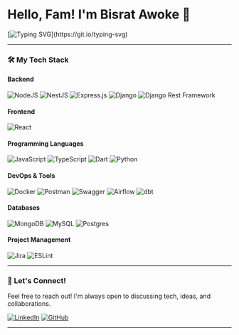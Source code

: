 # Hello, Fam! I'm Bisrat Awoke 👋

[![Typing SVG](https://readme-typing-svg.demolab.com?font=Fira+Code&weight=500&size=24&pause=1000&color=F75C7E&width=435&lines=Passionate+Software+Engineer;Fullstack+Developer+%7C+Cloud+Enthusiast;Let's+Build+Something+Great!)](https://git.io/typing-svg)

---

### 🛠️ My Tech Stack

#### Backend

<img alt="NodeJS" src="https://img.shields.io/badge/node.js-6DA55F?style=for-the-badge&logo=node.js&logoColor=white" />
<img alt="NestJS" src="https://img.shields.io/badge/nestjs-%23E0234E.svg?style=for-the-badge&logo=nestjs&logoColor=white" />
<img alt="Express.js" src="https://img.shields.io/badge/express.js-%23404d59.svg?style=for-the-badge&logo=express&logoColor=%2361DAFB" />
<img alt="Django" src="https://img.shields.io/badge/django-%23092E20.svg?style=for-the-badge&logo=django&logoColor=white" />
<img alt="Django Rest Framework" src="https://img.shields.io/badge/Django%20Rest%20Framework-%23F23E2E.svg?style=for-the-badge&logo=django&logoColor=white" />

#### Frontend

<img alt="React" src="https://img.shields.io/badge/react-%2320232a.svg?style=for-the-badge&logo=react&logoColor=%2361DAFB" />

#### Programming Languages

<img alt="JavaScript" src="https://img.shields.io/badge/javascript-%23323330.svg?style=for-the-badge&logo=javascript&logoColor=%23F7DF1E" />
<img alt="TypeScript" src="https://img.shields.io/badge/typescript-%23007ACC.svg?style=for-the-badge&logo=typescript&logoColor=white" />
<img alt="Dart" src="https://img.shields.io/badge/dart-%230175C2.svg?style=for-the-badge&logo=dart&logoColor=white" />
<img alt="Python" src="https://img.shields.io/badge/python-%233776AB.svg?style=for-the-badge&logo=python&logoColor=white" />

#### DevOps & Tools

<img alt="Docker" src="https://img.shields.io/badge/docker-%230db7ed.svg?style=for-the-badge&logo=docker&logoColor=white" />
<img alt="Postman" src="https://img.shields.io/badge/Postman-FF6C37?style=for-the-badge&logo=postman&logoColor=white" />
<img alt="Swagger" src="https://img.shields.io/badge/-Swagger-%23Clojure?style=for-the-badge&logo=swagger&logoColor=white" />
<img alt="Airflow" src="https://img.shields.io/badge/apache%20airflow-%23017CEE.svg?style=for-the-badge&logo=apache-airflow&logoColor=white" />
<img alt="dbt" src="https://img.shields.io/badge/dbt-%23FF694B.svg?style=for-the-badge&logo=dbt&logoColor=white" />

#### Databases

<img alt="MongoDB" src="https://img.shields.io/badge/MongoDB-%234ea94b.svg?style=for-the-badge&logo=mongodb&logoColor=white" />
<img alt="MySQL" src="https://img.shields.io/badge/mysql-%2300f.svg?style=for-the-badge&logo=mysql&logoColor=white" />
<img alt="Postgres" src="https://img.shields.io/badge/postgres-%23316192.svg?style=for-the-badge&logo=postgresql&logoColor=white" />

#### Project Management

<img alt="Jira" src="https://img.shields.io/badge/jira-%230A0FFF.svg?style=for-the-badge&logo=jira&logoColor=white" />
<img alt="ESLint" src="https://img.shields.io/badge/ESLint-4B3263?style=for-the-badge&logo=eslint&logoColor=white" />

---

### 🎉 Let's Connect!

Feel free to reach out! I'm always open to discussing tech, ideas, and collaborations.

[![LinkedIn](https://img.shields.io/badge/LinkedIn-BisratAwoke-blue?style=for-the-badge&logo=linkedin)](https://www.linkedin.com/in/bisrat-awoke)
[![GitHub](https://img.shields.io/badge/GitHub-BisratAwoke-black?style=for-the-badge&logo=github)](https://github.com/BisratAwoke)

---
